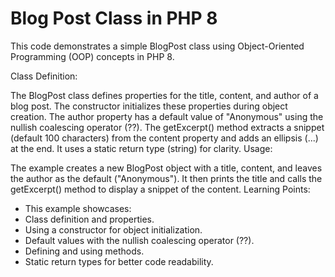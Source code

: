 # Blog Post Class in PHP 8
This code demonstrates a simple BlogPost class using Object-Oriented Programming (OOP) concepts in PHP 8.

Class Definition:

The BlogPost class defines properties for the title, content, and author of a blog post.
The constructor initializes these properties during object creation. The author property has a default value of "Anonymous" using the nullish coalescing operator (??).
The getExcerpt() method extracts a snippet (default 100 characters) from the content property and adds an ellipsis (...) at the end. It uses a static return type (string) for clarity.
Usage:

The example creates a new BlogPost object with a title, content, and leaves the author as the default ("Anonymous").
It then prints the title and calls the getExcerpt() method to display a snippet of the content.
Learning Points:

- This example showcases:
- Class definition and properties.
- Using a constructor for object initialization.
- Default values with the nullish coalescing operator (??).
- Defining and using methods.
- Static return types for better code readability.